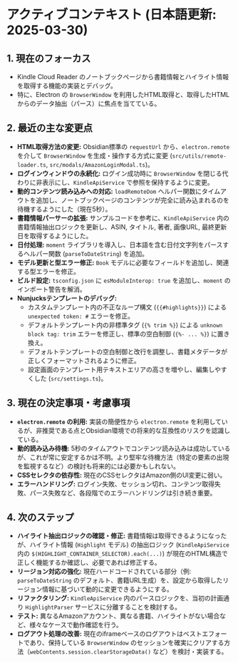 # アクティブコンテキスト (日本語更新: 2025-03-30)

## 1. 現在のフォーカス

*   Kindle Cloud Reader のノートブックページから書籍情報とハイライト情報を取得する機能の実装とデバッグ。
*   特に、Electron の `BrowserWindow` を利用したHTML取得と、取得したHTMLからのデータ抽出（パース）に焦点を当てている。

## 2. 最近の主な変更点

*   **HTML取得方法の変更:** Obsidian標準の `requestUrl` から、`electron.remote` を介して `BrowserWindow` を生成・操作する方式に変更 (`src/utils/remote-loader.ts`, `src/modals/AmazonLoginModal.ts`)。
*   **ログインウィンドウの永続化:** ログイン成功時に `BrowserWindow` を閉じる代わりに非表示にし、`KindleApiService` で参照を保持するように変更。
*   **動的コンテンツ読み込みへの対応:** `loadRemoteDom` ヘルパー関数にタイムアウトを追加し、ノートブックページのコンテンツが完全に読み込まれるのを待機するようにした（現在5秒）。
*   **書籍情報パーサーの拡張:** サンプルコードを参考に、`KindleApiService` 内の書籍情報抽出ロジックを更新し、ASIN, タイトル, 著者, 画像URL, 最終更新日を取得するようにした。
*   **日付処理:** `moment` ライブラリを導入し、日本語を含む日付文字列をパースするヘルパー関数 (`parseToDateString`) を追加。
*   **モデル更新と型エラー修正:** `Book` モデルに必要なフィールドを追加し、関連する型エラーを修正。
*   **ビルド設定:** `tsconfig.json` に `esModuleInterop: true` を追加し、`moment` のインポート警告を解消。
*   **Nunjucksテンプレートのデバッグ:**
    *   カスタムテンプレート内の不正なループ構文 (`{{#highlights}}`) による `unexpected token: #` エラーを修正。
    *   デフォルトテンプレート内の非標準タグ (`{% trim %}`) による `unknown block tag: trim` エラーを修正し、標準の空白制御 (`{%- ... %}`) に置き換え。
    *   デフォルトテンプレートの空白制御と改行を調整し、書籍メタデータが正しくフォーマットされるように修正。
    *   設定画面のテンプレート用テキストエリアの高さを増やし、編集しやすくした (`src/settings.ts`)。

## 3. 現在の決定事項・考慮事項

*   **`electron.remote` の利用:** 実装の簡便性から `electron.remote` を利用しているが、非推奨である点とObsidian環境での将来的な互換性のリスクを認識している。
*   **動的読み込み待機:** 5秒のタイムアウトでコンテンツ読み込みは成功しているが、これが常に安定するかは不明。より堅牢な待機方法（特定の要素の出現を監視するなど）の検討も将来的には必要かもしれない。
*   **CSSセレクタの依存性:** 現在のCSSセレクタはAmazon側のUI変更に弱い。
*   **エラーハンドリング:** ログイン失敗、セッション切れ、コンテンツ取得失敗、パース失敗など、各段階でのエラーハンドリングは引き続き重要。

## 4. 次のステップ

*   **ハイライト抽出ロジックの確認・修正:** 書籍情報は取得できるようになったが、ハイライト情報 (`Highlight` モデル) の抽出ロジック (`KindleApiService` 内の `$(HIGHLIGHT_CONTAINER_SELECTOR).each(...)`) が現在のHTML構造で正しく機能するか確認し、必要であれば修正する。
*   **リージョン対応の強化:** 現在ハードコードされている部分（例: `parseToDateString` のデフォルト、書籍URL生成）を、設定から取得したリージョン情報に基づいて動的に変更できるようにする。
*   **リファクタリング:** `KindleApiService` 内のパースロジックを、当初の計画通り `HighlightParser` サービスに分離することを検討する。
*   **テスト:** 異なるAmazonアカウント、異なる書籍、ハイライトがない場合など、様々なケースで動作確認を行う。
*   **ログアウト処理の改善:** 現在のiframeベースのログアウトはベストエフォートであり、保持している `BrowserWindow` のセッションを確実にクリアする方法（`webContents.session.clearStorageData()` など）を検討・実装する。
